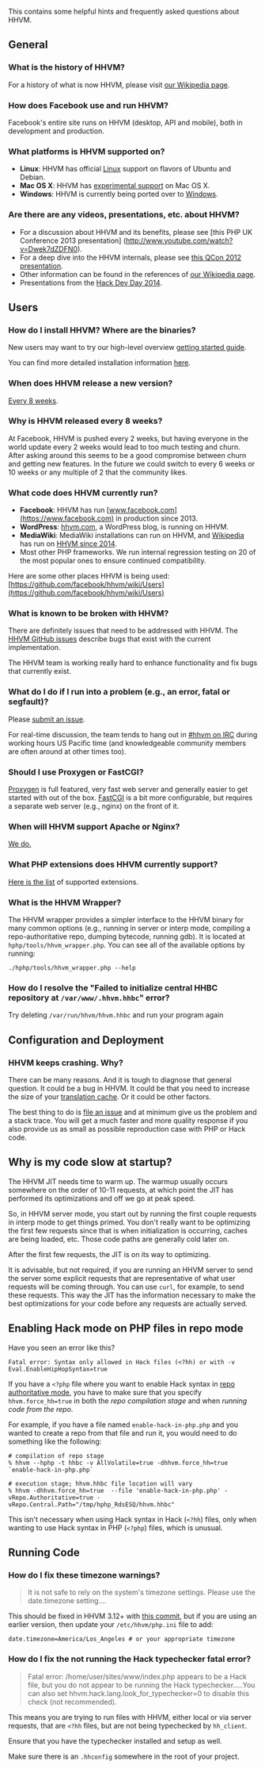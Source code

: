 This contains some helpful hints and frequently asked questions about HHVM.

## General

### What is the history of HHVM?

For a history of what is now HHVM, please visit [our Wikipedia page](http://en.wikipedia.org/wiki/HHVM).

### How does Facebook use and run HHVM?

Facebook's entire site runs on HHVM (desktop, API and mobile), both in development and production.

### What platforms is HHVM supported on?

* **Linux**: HHVM has official [Linux](/hhvm/installation/linux) support on flavors of Ubuntu and Debian.
* **Mac OS X**: HHVM has [experimental support](/hhvm/installation/mac) on Mac OS X.
* **Windows**: HHVM is currently being ported over to [Windows](/hhvm/installation/windows).

### Are there are any videos, presentations, etc. about HHVM?

* For a discussion about HHVM and its benefits, please see [this PHP UK Conference 2013 presentation]
 (http://www.youtube.com/watch?v=Dwek7dZDFN0).
* For a deep dive into the HHVM internals, please see [this QCon 2012 presentation](http://www.infoq.com/presentations/PHP-HHVM-Facebook).
* Other information can be found in the references of [our Wikipedia page](http://en.wikipedia.org/wiki/HHVM).
* Presentations from the [Hack Dev Day 2014](https://www.youtube.com/playlist?list=PLb0IAmt7-GS2fdbb1vVdP8Z8zx1l2L8YS).

## Users

### How do I install HHVM? Where are the binaries?

New users may want to try our high-level overview [getting started guide](/hhvm/getting-started/getting-started).

You can find more detailed installation information [here](/hhvm/installation/introduction).

### When does HHVM release a new version?

[Every 8 weeks](/hhvm/installation/release-schedule).

### Why is HHVM released every 8 weeks?

At Facebook, HHVM is pushed every 2 weeks, but having everyone in the world update every 2 weeks would lead to too much testing and churn. After asking around this seems to be a good compromise between churn and getting new features. In the future we could switch to every 6 weeks or 10 weeks or any multiple of 2 that the community likes.

### What code does HHVM currently run?

* **Facebook**: HHVM has run [www.facebook.com](https://www.facebook.com) in production since 2013.
* **WordPress**: [hhvm.com](http://hhvm.com), a WordPress blog, is running on HHVM.
* **MediaWiki**: MediaWiki installations can run on HHVM, and [Wikipedia](http://wikipedia.org) has run on [HHVM since 2014](http://hhvm.com/blog/7205/wikipedia-on-hhvm).
* Most other PHP frameworks. We run internal regression testing on 20 of the most popular ones to ensure continued compatibility.

Here are some other places HHVM is being used: [https://github.com/facebook/hhvm/wiki/Users](https://github.com/facebook/hhvm/wiki/Users)

### What is known to be broken with HHVM?

There are definitely issues that need to be addressed with HHVM. The [HHVM GitHub issues](https://github.com/facebook/hhvm/issues?labels=&page=1&state=open) describe bugs that exist with the current implementation.

The HHVM team is working really hard to enhance functionality and fix bugs that currently exist.

### What do I do if I run into a problem (e.g., an error, fatal or segfault)?

Please [submit an issue](https://github.com/facebook/hhvm/wiki/How-to-Report-Issues).

For real-time discussion, the team tends to hang out in [#hhvm on IRC](http://webchat.freenode.net/?channels=hhvm) during working hours US Pacific time (and knowledgeable community members are often around at other times too).

### Should I use Proxygen or FastCGI?

[Proxygen](/hhvm/basic-usage/proxygen) is full featured, very fast web server and generally easier to get started with out of the box. [FastCGI](/hhvm/advanced-usage/fastCGI) is a bit more configurable, but requires a separate web server (e.g., nginx) on the front of it.

### When will HHVM support Apache or Nginx?

[We do.](/hhvm/advanced-usage/fastCGI)

### What PHP extensions does HHVM currently support?

[Here is the list](/hhvm/extensions/introduction) of supported extensions.

### What is the HHVM Wrapper?

The HHVM wrapper provides a simpler interface to the HHVM binary for many common options (e.g., running in server or interp mode, compiling a repo-authoritative repo, dumping bytecode, running gdb). It is located at `hphp/tools/hhvm_wrapper.php`. You can see all of the available options by running:

```
./hphp/tools/hhvm_wrapper.php --help
```

### How do I resolve the "Failed to initialize central HHBC repository at `/var/www/.hhvm.hhbc`" error?

Try deleting `/var/run/hhvm/hhvm.hhbc` and run your program again

## Configuration and Deployment

### HHVM keeps crashing. Why?

There can be many reasons. And it is tough to diagnose that general question. It could be a bug in HHVM. It could be that you need to increase the size of your [translation cache](/hhvm/configuration/INI-settings#jit-translation-cache-size). Or it could be other factors.

The best thing to do is [file an issue](https://github.com/facebook/hhvm/issues) and at minimum give us the problem and a stack trace. You will get a much faster and more quality response if you also provide us as small as possible reproduction case with PHP or Hack code.

## Why is my code slow at startup?

The HHVM JIT needs time to warm up. The warmup usually occurs somewhere on the order of 10-11 requests, at which point the JIT has performed its optimizations and off we go at peak speed.

So, in HHVM server mode, you start out by running the first couple requests in interp mode to get things primed. You don't really want to be optimizing the first few requests since that is when initialization is occurring, caches are being loaded, etc. Those code paths are generally cold later on.

After the first few requests, the JIT is on its way to optimizing.

It is advisable, but not required, if you are running an HHVM server to send the server some explicit requests that are representative of what user requests will be coming through. You can use `curl`, for example, to send these requests. This way the JIT has the information necessary to make the best optimizations for your code before any requests are actually served.

## Enabling Hack mode on PHP files in repo mode

Have you seen an error like this?

```
Fatal error: Syntax only allowed in Hack files (<?hh) or with -v Eval.EnableHipHopSyntax=true
```

If you have a `<?php` file where you want to enable Hack syntax in [repo authoritative mode](/hhvm/advanced-usage/repo-authoritative), you have to make sure that you specify `hhvm.force_hh=true` in both the *repo compilation stage* and when *running code from the repo*.

For example, if you have a file named `enable-hack-in-php.php` and you wanted to create a repo from that file and run it,  you would need to do something like the following:

```
# compilation of repo stage
% hhvm --hphp -t hhbc -v AllVolatile=true -dhhvm.force_hh=true `enable-hack-in-php.php`

# execution stage; hhvm.hhbc file location will vary
% hhvm -dhhvm.force_hh=true  --file 'enable-hack-in-php.php' -vRepo.Authoritative=true -vRepo.Central.Path="/tmp/hphp_RdsESQ/hhvm.hhbc"
```

This isn't necessary when using Hack syntax in Hack (`<?hh`) files, only when wanting to use Hack syntax in PHP (`<?php`) files, which is unusual.

## Running Code

### How do I fix these timezone warnings?

> It is not safe to rely on the system's timezone settings. Please use the date.timezone setting....

This should be fixed in HHVM 3.12+ with [this commit](https://github.com/facebook/hhvm/commit/90509bc46a3ded9e6a95d4d406715ff0c059576d), but if you are using an earlier version, then update your `/etc/hhvm/php.ini` file to add:

```
date.timezone=America/Los_Angeles # or your appropriate timezone
```

### How do I fix the not running the Hack typechecker fatal error?

> Fatal error: /home/user/sites/www/index.php appears to be a Hack file, but you do not appear to be running the Hack typechecker.....You can also set hhvm.hack.lang.look_for_typechecker=0 to disable this check (not recommended).

This means you are trying to run files with HHVM, either local or via server requests, that are `<?hh` files, but are not being typechecked by `hh_client`.

Ensure that you have the typechecker installed and setup as well.

Make sure there is an `.hhconfig` somewhere in the root of your project.
